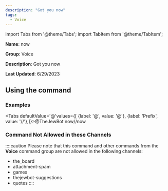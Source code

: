 ```yaml
---
description: "Got you now"
tags:
  - Voice
---
```

import Tabs from '@theme/Tabs';
import TabItem from '@theme/TabItem';

**Name**: now

**Group**: Voice

**Description**: Got you now

**Last Updated**: 6/29/2023

## Using the command

### Examples
<Tabs defaultValue='@'values={[ {label: '@', value: '@'}, {label: 'Prefix', value: '//'},]}><TabItem value='@'>@TheJewBot now</TabItem><TabItem value='//'>//now</TabItem></Tabs>

### Command Not Allowed in these Channels
::::caution Please note that this command and other commands from the **Voice** command group are not allowed in the following channels:
- the_board
- attachment-spam
- games
- thejewbot-suggestions
- quotes
::::